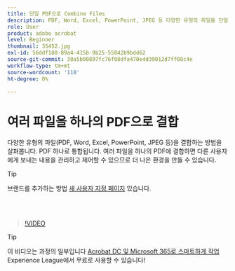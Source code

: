 ```yaml
---
title: 단일 PDF으로 Combine Files
description: PDF, Word, Excel, PowerPoint, JPEG 등 다양한 유형의 파일을 단일 PDF으로 결합
role: User
product: adobe acrobat
level: Beginner
thumbnail: 35452.jpg
exl-id: 56ddf180-89a4-415b-9b25-55842b9bdd62
source-git-commit: 38a5b00897fc76f08dfa470e4d39012d7ff88c4e
workflow-type: tm+mt
source-wordcount: '110'
ht-degree: 0%

---
```


# 여러 파일을 하나의 PDF으로 결합

다양한 유형의 파일(PDF, Word, Excel, PowerPoint, JPEG 등)을 결합하는 방법을 살펴봅니다. PDF 하나로 통합됩니다. 여러 파일을 하나의 PDF에 결합하면 다른 사용자에게 보내는 내용을 관리하고 제어할 수 있으므로 더 나은 환경을 만들 수 있습니다.

>[!TIP]
>
>브랜드를 추가하는 방법 [새 사용자 지정 페이지](add-custom-page.md) 있습니다.

<br> 

>[!VIDEO](https://video.tv.adobe.com/v/35452?hidetitle=true)

>[!TIP]
>
>이 비디오는 과정의 일부입니다 [Acrobat DC 및 Microsoft 365로 스마트하게 작업](https://experienceleague.adobe.com/?recommended=Acrobat-U-1-2021.microsoft365) Experience League에서 무료로 사용할 수 있습니다!
